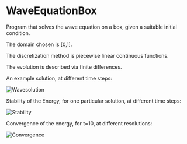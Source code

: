 # WaveEquationBox

Program that solves the wave equation on a box, given a suitable initial condition. 

The domain chosen is [0,1].

The discretization method is piecewise linear continuous functions.

The evolution is described via finite differences.

An example solution, at different time steps:

![Wavesolution](https://user-images.githubusercontent.com/29484930/75716215-be904180-5c9c-11ea-88b9-38fb5a8eb3b1.png)

Stability of the Energy, for one particular solution, at different time steps:

![Stability](https://user-images.githubusercontent.com/29484930/75716455-352d3f00-5c9d-11ea-9b3a-30fd4e69a95e.png)

Convergence of the energy, for t=10, at different resolutions:

![Convergence](https://user-images.githubusercontent.com/29484930/75716577-7b829e00-5c9d-11ea-8145-3fa6f7d2074e.png)
